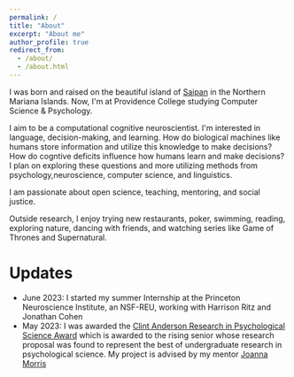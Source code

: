 ```yaml
---
permalink: /
title: "About"
excerpt: "About me"
author_profile: true
redirect_from: 
  - /about/
  - /about.html
---
```


I was born and raised on the beautiful island of [Saipan](https://en.wikipedia.org/wiki/Saipan) in the Northern Mariana Islands. Now, I'm at Providence College studying Computer Science & Psychology.

I aim to be a computational cognitive neuroscientist. I'm interested in language, decision-making, and learning. How do biological machines like humans store information and utilize this knowledge to make decisions? How do cogntive deficits influence how humans learn and make decisions? I plan on exploring these questions and more utilizing methods from psychology,neuroscience, computer science, and linguistics.

I am passionate about open science, teaching, mentoring, and social justice. 

Outside research, I enjoy trying new restaurants, poker, swimming, reading, exploring nature, dancing with friends, and watching series like Game of Thrones and Supernatural. 


Updates
======
  * June 2023: I started my summer Internship at the  Princeton Neuroscience Institute, an NSF-REU, working with Harrison Ritz and Jonathan Cohen
  * May 2023: I was awarded the [Clint Anderson Research in Psychological Science Award](https://psychology.providence.edu/anderson-award/carps-winners/) which is awarded to the rising senior whose research proposal was found to represent the best of undergraduate research in psychological science. My project is advised by my mentor [Joanna Morris](https://psychology.providence.edu/faculty-members/joanna-morris/)
